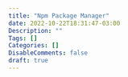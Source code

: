 ```yaml
---
title: "Npm Package Manager"
date: 2022-10-22T18:31:47-03:00
Description: ""
Tags: []
Categories: []
DisableComments: false
draft: true
---
```

